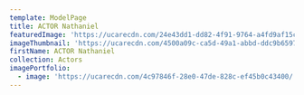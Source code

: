 ```yaml
---
template: ModelPage
title: ACTOR Nathaniel
featuredImage: 'https://ucarecdn.com/24e43dd1-dd82-4f91-9764-a4fd9af15c75/'
imageThumbnail: 'https://ucarecdn.com/4500a09c-ca5d-49a1-abbd-ddc9b659741b/'
firstName: ACTOR Nathaniel
collection: Actors
imagePortfolio:
  - image: 'https://ucarecdn.com/4c97846f-28e0-47de-828c-ef45b0c43400/'
---
```


